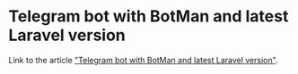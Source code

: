 # Telegram bot with BotMan and latest Laravel version

Link to the article ["Telegram bot with BotMan and latest Laravel version"](https://serhii.io/posts/telegram-bot-with-botman-and-latest-laravel-version).
